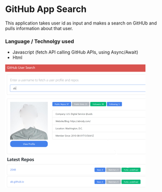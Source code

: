 # GitHub App Search
This application takes user id as input and makes a search on GitHUb and pulls information about that user. 

### Language / Technolgy used
* Javascript (fetch API calling GitHub APIs, using Async/Await)
* Html

![Application Screenshot](./AppProfile2.png)
